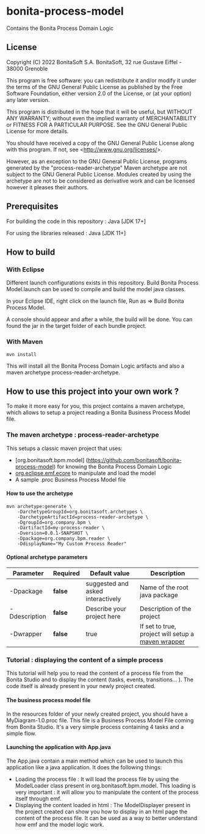 # bonita-process-model
Contains the Bonita Process Domain Logic

## License
Copyright (C) 2022 BonitaSoft S.A.
BonitaSoft, 32 rue Gustave Eiffel - 38000 Grenoble

This program is free software: you can redistribute it and/or modify
it under the terms of the GNU General Public License as published by
the Free Software Foundation, either version 2.0 of the License, or
(at your option) any later version.

This program is distributed in the hope that it will be useful,
but WITHOUT ANY WARRANTY; without even the implied warranty of
MERCHANTABILITY or FITNESS FOR A PARTICULAR PURPOSE.  See the
GNU General Public License for more details.

You should have received a copy of the GNU General Public License
along with this program.  If not, see &lt;http://www.gnu.org/licenses/&gt;.

However, as an exception to the GNU General Public License, programs generated by the "process-reader-archetype" Maven archetype are not subject to the GNU General Public License.
Modules created by using the archetype are not to be considered as derivative work and can be licensed however it pleases their authors.

## Prerequisites
For building the code in this repository : Java [JDK 17+]

For using the libraries released : Java [JDK 11+]

## How to build

### With Eclipse
Different launch configurations exists in this repository. Build Bonita Process Model.launch can be used to compile and build the model java classes. 

In your Eclipse IDE, right click on the launch file, Run as => Build Bonita Process Model. 

A console should appear and after a while, the build will be done. You can found the jar in the target folder of each bundle project. 

### With Maven
```
mvn install
```
This will install all the Bonita Process Domain Logic artifacts and also a maven archetype process-reader-archetype.

## How to use this project into your own work ?
To make it more easy for you, this project contains a maven archetype, which allows to setup a project reading a Bonita Business Process Model file.  

### The maven archetype : process-reader-archetype
This setups a classic maven project that uses:
* [org.bonitasoft.bpm.model] (https://github.com/bonitasoft/bonita-process-model) for knowing the Bonita Process Domain Logic
* [org.eclipse.emf.ecore](https://www.eclipse.org/emf) to manipulate and load the model
* A sample .proc Business Process Model file

#### How to use the archetype
```
mvn archetype:generate \
    -DarchetypeGroupId=org.bonitasoft.archetypes \
    -DarchetypeArtifactId=process-reader-archetype \
    -DgroupId=org.company.bpm \
    -DartifactId=my-process-reader \
    -Dversion=0.0.1-SNAPSHOT \
    -Dpackage=org.company.bpm.reader \
    -DdisplayName="My Custom Process Reader" 
```

#### Optional archetype parameters

| Parameter         | Required   | Default value                     | Description             |
| ------------------|------------|-----------------------------------|-------------------------|
| -Dpackage         | __false__  | suggested and asked interactively | Name of the root java package|
| -Ddescription     | __false__  |     Describe your project here    | Description of the project|
| -Dwrapper         | __false__  | true                              | If set to true, project will setup a [maven wrapper](https://github.com/takari/maven-wrapper)|

### Tutorial : displaying the content of a simple process
This tutorial will help you to read the content of a process file from the Bonita Studio and to display the content (tasks, events, transitions... ). 
The code itself is already present in your newly project created.

#### The business process model file 
In the resources folder of your newly created project, you should have a MyDiagram-1.0.proc file. 
This file is a Business Process Model File coming from Bonita Studio. It's a very simple process containing 4 tasks and a simple flow.

#### Launching the application with App.java
The App.java contain a main method which can be used to launch this application like a java application. It does the following things:
* Loading the process file : It will load the process file by using the ModelLoader class present in org.bonitasoft.bpm.model. This loading is very important : it will allow you to manipulate the content of the process itself through emf. 
* Displaying the content loaded in html : The ModelDisplayer present in the project created can show you how to display in an html page the content of the process file. It can be used as a way to better understand how emf and the model logic work. 